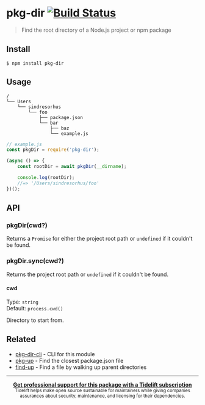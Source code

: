# pkg-dir [![Build Status](https://travis-ci.com/sindresorhus/pkg-dir.svg?branch=master)](https://travis-ci.com/github/sindresorhus/pkg-dir)

> Find the root directory of a Node.js project or npm package

## Install

```
$ npm install pkg-dir
```

## Usage

```
/
└── Users
    └── sindresorhus
        └── foo
            ├── package.json
            └── bar
                ├── baz
                └── example.js
```

```js
// example.js
const pkgDir = require('pkg-dir');

(async () => {
	const rootDir = await pkgDir(__dirname);

	console.log(rootDir);
	//=> '/Users/sindresorhus/foo'
})();
```

## API

### pkgDir(cwd?)

Returns a `Promise` for either the project root path or `undefined` if it couldn't be found.

### pkgDir.sync(cwd?)

Returns the project root path or `undefined` if it couldn't be found.

#### cwd

Type: `string`\
Default: `process.cwd()`

Directory to start from.

## Related

- [pkg-dir-cli](https://github.com/sindresorhus/pkg-dir-cli) - CLI for this module
- [pkg-up](https://github.com/sindresorhus/pkg-up) - Find the closest package.json file
- [find-up](https://github.com/sindresorhus/find-up) - Find a file by walking up parent directories

---

<div align="center">
	<b>
		<a href="https://tidelift.com/subscription/pkg/npm-pkg-dir?utm_source=npm-pkg-dir&utm_medium=referral&utm_campaign=readme">Get professional support for this package with a Tidelift subscription</a>
	</b>
	<br>
	<sub>
		Tidelift helps make open source sustainable for maintainers while giving companies<br>assurances about security, maintenance, and licensing for their dependencies.
	</sub>
</div>
